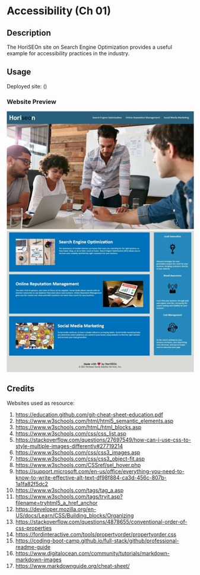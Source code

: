 # Accessibility (Ch 01)

## Description

The HoriSEOn site on Search Engine Optimization provides a useful example for accessibility practices in the industry.

## Usage

Deployed site: ()

### Website Preview ###
![Image of the deployed website.](./assets/images/sitepic1.JPG)
![Image of the deployed website.](./assets/images/sitepic2.jpg)

## Credits

Websites used as resource:
1. https://education.github.com/git-cheat-sheet-education.pdf
2. https://www.w3schools.com/html/html5_semantic_elements.asp
3. https://www.w3schools.com/htmL/html_blocks.asp
4. https://www.w3schools.com/css/css_list.asp
5. https://stackoverflow.com/questions/27697549/how-can-i-use-css-to-style-multiple-images-differently#27719214
6. https://www.w3schools.com/css/css3_images.asp
7. https://www.w3schools.com/css/css3_object-fit.asp
8. https://www.w3schools.com/CSSref/sel_hover.php 
9. https://support.microsoft.com/en-us/office/everything-you-need-to-know-to-write-effective-alt-text-df98f884-ca3d-456c-807b-1a1fa82f5dc2
10. https://www.w3schools.com/tags/tag_a.asp
11. https://www.w3schools.com/tags/tryit.asp?filename=tryhtml5_a_href_anchor
12. https://developer.mozilla.org/en-US/docs/Learn/CSS/Building_blocks/Organizing
13. https://stackoverflow.com/questions/4878655/conventional-order-of-css-properties
14. https://fordinteractive.com/tools/propertyorder/propertyorder.css
15. https://coding-boot-camp.github.io/full-stack/github/professional-readme-guide
16. https://www.digitalocean.com/community/tutorials/markdown-markdown-images
17. https://www.markdownguide.org/cheat-sheet/